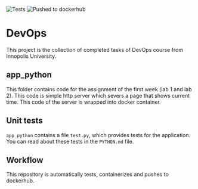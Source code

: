 ![Tests](https://github.com/bogotolec/devops/actions/workflows/python-app.yml/badge.svg)
![Pushed to dockerhub](https://github.com/bogotolec/devops/actions/workflows/docker.yml/badge.svg)
# DevOps

This project is the collection of completed tasks of DevOps course from Innopolis University.

## app_python

This folder contains code for the assignment of the first week (lab 1 and lab 2). This code is simple http server which severs a page that shows current time. This code of the server is wrapped into docker container.

## Unit tests

`app_python` contains a file `test.py`, which provides tests for the application. You can read about these tests in the `PYTHON.md` file.

## Workflow

This repository is automatically tests, containerizes and pushes to dockerhub.  